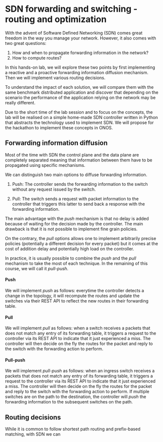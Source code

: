 # SDN forwarding and switching - routing and optimization

With the advent of Software Defined Networking (SDN) comes great freedom in the
way you manage your network. However, it also comes with two great questions:

1. How and when to propagate forwarding information in the network?
2. How to compute routes?

In this hands-on lab, we will explore these two points by first implementing a
reactive and a proactive forwarding information diffusion mechanism. Then we
will implement various routing decisions.

To understand the impact of each solution, we will compare them with the same
benchmark distributed application and discover that depending on the scenario
the performance of the application relying on the network may be really
different.

Due to the short time of the lab session and to focus on the concepts, the lab
will be realised on a simple home-made SDN controller written in Python that
abstracts the technology used to implement SDN. We will propose for the
hackathon to implement these concepts in ONOS.


## Forwarding information diffusion

Most of the time with SDN the control plane and the data plane are completely
separated meaning that information between them have to be propagated using
specific mechanisms.

We can distinguish two main options to diffuse forwarding information.

1. Push: The controller sends the forwarding information to the switch without
any request issued by the switch.

2. Pull: The switch sends a request with packet information to the controller
that triggers this latter to send back a response with the forwarding
information.

The main advantage with the _push_ mechanism is that no delay is added because
of waiting for the decision made by the controller. The main drawback is that
it is not possible to implement fine grain policies.

On the contrary, the _pull_ options allows one to implement arbitrarily precise
policies (potentially a different decision for every packet) but it comes at
the cost of addition delay and potentially high load on the controller.

In practice, it is usually possible to combine the _push_ and the _pull_
mechanism to take the most of each technique. In the remaining of this course,
we will call it _pull-push_.

#### Push

We will implement _push_ as follows: everytime the controller detects a change
in the topology, it will recompute the routes and update the switches via their
REST API to reflect the new routes in their forwarding table.

#### Pull

We will implement _pull_ as follows: when a switch receives a packets that does
not match any entry of its forwarding table, it triggers a request to the
controller via its REST API to indicate that it just experienced a miss. The
controller will then decide on the fly the routes for the packet and reply to
the switch with the forwarding action to perform.

#### Pull-push

We will implement _pull-push_ as follows: when an ingress switch receives a
packets that does not match any entry of its forwarding table, it triggers a
request to the controller via its REST API to indicate that it just experienced
a miss. The controller will then decide on the fly the routes for the packet
and reply to the switch with the forwarding action to perform. If multiple
switches are on the path to the destination, the controller will _push_ the
forwarding information to the subsequent switches on the path.

## Routing decisions

While it is common to follow shortest path routing and prefix-based matching,
with SDN we can 






















